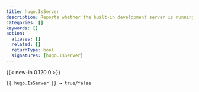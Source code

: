 ```yaml
---
title: hugo.IsServer
description: Reports whether the built-in development server is running.
categories: []
keywords: []
action:
  aliases: []
  related: []
  returnType: bool
  signatures: [hugo.IsServer]
---
```


{{< new-in 0.120.0 >}}

```go-html-template
{{ hugo.IsServer }} → true/false
```
